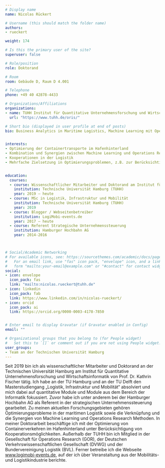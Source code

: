 ```yaml
---
# Display name
name: Nicolas Rückert

# Username (this should match the folder name)
authors:
- rueckert

weight: 174

# Is this the primary user of the site?
superuser: false

# Role/position
role: Doktorand

# Room
room: Gebäude D, Raum D 4.001

# Telephone
phone: +49 40 42878-4433

# Organizations/Affiliations
organizations:
- name: TUHH Institut für Quantitative Unternehmensforschung und Wirtschaftsinformatik
  url: "https://www.tuhh.de/oris/"

# Short bio (displayed in user profile at end of posts)
bio: Business Analytics in Maritime Logistics, Machine Learning mit Operations Research, Optimierung in der Hinterlandlogistik


interests:
- Optimierung der Containertransporte im Hafenhinterland
- Kombination und Synergien zwischen Machine Learning und Operations Research
- Kooperationen in der Logistik
- Mehrfache Zielsetzung in Optimierungsproblemen, z.B. zur Berücksichtigung von Emissionen


education:
  courses:
  - course: Wissenschaftlicher Mitarbeiter und Doktorand am Institut für Quantitative Unternehmensforschung und Wirtschaftsinformatik
    institution: Technische Universität Hamburg (TUHH)
    year: 2019 – heute
  - course: MSc in Logistik, Infrastruktur und Mobilität 
    institution: Technische Universität Hamburg (TUHH)
    year: 2019
  - course: Blogger / Webseitenbetreiber
    institution: LogiMobi-events.de
    year: 2017 – heute
  - course: Referent Strategische Unternehmenssteuerung
    institution: Hamburger Hochbahn AG
    year: 2014-2016



# Social/Academic Networking
# For available icons, see: https://sourcethemes.com/academic/docs/page-builder/#icons
#   For an email link, use "fas" icon pack, "envelope" icon, and a link in the
#   form "mailto:your-email@example.com" or "#contact" for contact widget.
social:
- icon: envelope
  icon_pack: fas
  link: "mailto:nicolas.rueckert@tuhh.de"
- icon: linkedin
  icon_pack: fab
  link: https://www.linkedin.com/in/nicolas-rueckert/
- icon: orcid
  icon_pack: ai
  link: https://orcid.org/0000-0003-4178-7850


# Enter email to display Gravatar (if Gravatar enabled in Config)
email: ""

# Organizational groups that you belong to (for People widget)
#   Set this to `[]` or comment out if you are not using People widget.
user_groups:
- Team an der Technischen Universität Hamburg
---
```


Seit 2019 bin ich als wissenschaftlicher Mitarbeiter und Doktorand an der Technischen Universität Hamburg am Institut für Quantitative Unternehmensforschung und Wirtschaftsinformatik von Prof. Dr. Kathrin Fischer tätig. Ich habe an der TU Hamburg und an der TU Delft den Masterstudiengang „Logistik, Infrastruktur und Mobilität“ absolviert und mich dabei auf quantitative Module und Module aus dem Bereich der Informatik fokussiert. Zuvor habe ich unter anderem bei der Hamburger Hochbahn AG als Referent in der strategischen Unternehmenssteuerung gearbeitet. 
Zu meinen aktuellen Forschungsgebieten gehören Optimierungsprobleme in der maritimen Logistik sowie die Verknüpfung und die Synergien von Machine Learning und Operations Research Methoden. In meiner Doktorarbeit beschäftige ich mit der Optimierung von Containerverkehren im Hafenhinterland unter Berücksichtigung von Kooperationsmöglichkeiten.
Außerhalb der TUHH bin ich Mitglied in der Gesellschaft für Operations Research (GOR), der Deutschen Verkehrswissenschaftlichen Gesellschaft (DVWG) und der Bundervereinigung Logistik (BVL). Ferner betreibe ich die Webseite www.logimobi-events.de, auf der ich über Veranstaltung aus der Mobilitäts- und Logistikindustrie berichte.
